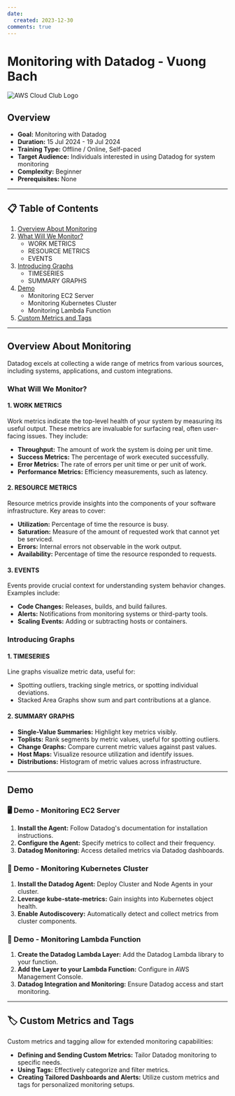 ```yaml
---
date:
  created: 2023-12-30
comments: true
---
```


# Monitoring with Datadog - Vuong Bach

![AWS Cloud Club Logo](../../assets/datadog/1.png)

## Overview
- **Goal:** Monitoring with Datadog
- **Duration:** 15 Jul 2024 - 19 Jul 2024
- **Training Type:** Offline / Online, Self-paced
- **Target Audience:** Individuals interested in using Datadog for system monitoring
- **Complexity:** Beginner
- **Prerequisites:** None

---

## 📋 Table of Contents
1. [Overview About Monitoring](#overview-about-monitoring)
2. [What Will We Monitor?](#what-will-we-monitor)
   - WORK METRICS
   - RESOURCE METRICS
   - EVENTS
3. [Introducing Graphs](#introducing-graphs)
   - TIMESERIES
   - SUMMARY GRAPHS
4. [Demo](#demo)
   - Monitoring EC2 Server
   - Monitoring Kubernetes Cluster
   - Monitoring Lambda Function
5. [Custom Metrics and Tags](#custom-metrics-and-tags)

---

## Overview About Monitoring

Datadog excels at collecting a wide range of metrics from various sources, including systems, applications, and custom integrations.

### What Will We Monitor?

#### 1. WORK METRICS
Work metrics indicate the top-level health of your system by measuring its useful output. These metrics are invaluable for surfacing real, often user-facing issues. They include:
- **Throughput:** The amount of work the system is doing per unit time.
- **Success Metrics:** The percentage of work executed successfully.
- **Error Metrics:** The rate of errors per unit time or per unit of work.
- **Performance Metrics:** Efficiency measurements, such as latency.

#### 2. RESOURCE METRICS
Resource metrics provide insights into the components of your software infrastructure. Key areas to cover:
- **Utilization:** Percentage of time the resource is busy.
- **Saturation:** Measure of the amount of requested work that cannot yet be serviced.
- **Errors:** Internal errors not observable in the work output.
- **Availability:** Percentage of time the resource responded to requests.

#### 3. EVENTS
Events provide crucial context for understanding system behavior changes. Examples include:
- **Code Changes:** Releases, builds, and build failures.
- **Alerts:** Notifications from monitoring systems or third-party tools.
- **Scaling Events:** Adding or subtracting hosts or containers.

### Introducing Graphs

#### 1. TIMESERIES
Line graphs visualize metric data, useful for:
- Spotting outliers, tracking single metrics, or spotting individual deviations.
- Stacked Area Graphs show sum and part contributions at a glance.

#### 2. SUMMARY GRAPHS
- **Single-Value Summaries:** Highlight key metrics visibly.
- **Toplists:** Rank segments by metric values, useful for spotting outliers.
- **Change Graphs:** Compare current metric values against past values.
- **Host Maps:** Visualize resource utilization and identify issues.
- **Distributions:** Histogram of metric values across infrastructure.

---

## Demo

### 🖥️ Demo - Monitoring EC2 Server
1. **Install the Agent:** Follow Datadog's documentation for installation instructions.
2. **Configure the Agent:** Specify metrics to collect and their frequency.
3. **Datadog Monitoring:** Access detailed metrics via Datadog dashboards.

### 🐳 Demo - Monitoring Kubernetes Cluster
1. **Install the Datadog Agent:** Deploy Cluster and Node Agents in your cluster.
2. **Leverage kube-state-metrics:** Gain insights into Kubernetes object health.
3. **Enable Autodiscovery:** Automatically detect and collect metrics from cluster components.

### 🚀 Demo - Monitoring Lambda Function
1. **Create the Datadog Lambda Layer:** Add the Datadog Lambda library to your function.
2. **Add the Layer to your Lambda Function:** Configure in AWS Management Console.
3. **Datadog Integration and Monitoring:** Ensure Datadog access and start monitoring.

---

## 🏷️ Custom Metrics and Tags
Custom metrics and tagging allow for extended monitoring capabilities:
- **Defining and Sending Custom Metrics:** Tailor Datadog monitoring to specific needs.
- **Using Tags:** Effectively categorize and filter metrics.
- **Creating Tailored Dashboards and Alerts:** Utilize custom metrics and tags for personalized monitoring setups.

